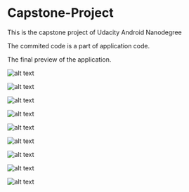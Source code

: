 # Capstone-Project
This is the capstone project of Udacity Android Nanodegree

The commited code is a part of application code.


The final preview of the application.

![alt text](https://github.com/MomenAli/Capstone-Project/blob/master/Muscles_Main_Activity.png)

![alt text](https://github.com/MomenAli/Capstone-Project/blob/master/Exercises_Activity.png)

![alt text](https://github.com/MomenAli/Capstone-Project/blob/master/Exercise_Activity.png)

![alt text](https://github.com/MomenAli/Capstone-Project/blob/master/Exercise2_Activity.png)

![alt text](https://github.com/MomenAli/Capstone-Project/blob/master/Moreinfo_Activity.png)

![alt text](https://github.com/MomenAli/Capstone-Project/blob/master/Sessions_Main_Activity.png)

![alt text](https://github.com/MomenAli/Capstone-Project/blob/master/Session2_Main_Activity.png)

![alt text](https://github.com/MomenAli/Capstone-Project/blob/master/Session_Details_Activity.png)

![alt text](https://github.com/MomenAli/Capstone-Project/blob/master/Session_Play_Activity.png)
